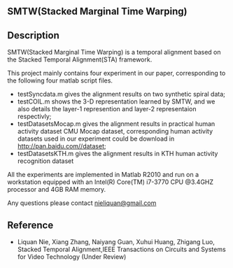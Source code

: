 SMTW(Stacked Marginal Time Warping)
------

Description
----------------
SMTW(Stacked Marginal Time Warping) is a temporal alignment based on the Stacked Temporal Alignment(STA) framework.

This project mainly contains four experiment in our paper, corresponding to the following four matlab script files.

* testSyncdata.m gives the alignment results on two synthetic spiral data;
* testCOIL.m shows the 3-D representation learned by SMTW, and we also details the layer-1 represention and layer-2 representaion respectivly;
* testDatasetsMocap.m gives the alignment results in practical human activity dataset CMU Mocap dataset, corresponding human activity datasets used in our experiment could be download in http://pan.baidu.com//dataset;
* testDatasetsKTH.m gives the alignment results in KTH human activity recognition dataset

All the experiments are implemented in Matlab R2010 and run on a workstation equipped with an Intel(R) Core(TM) i7-3770 CPU @3.4GHZ processor and 4GB RAM memory.

Any questions please contact nieliquan@gmail.com

Reference
----------------
- Liquan Nie, Xiang Zhang, Naiyang Guan, Xuhui Huang, Zhigang Luo, Stacked Temporal Alignment,IEEE Transactions on Circuits and Systems for Video Technology (Under Review)
